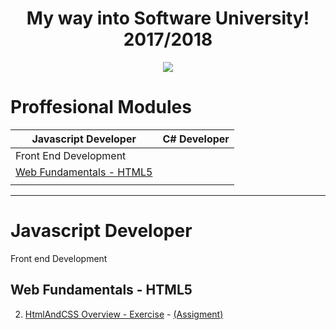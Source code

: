 <h1 align="center">My way into Software University! 2017/2018</h1> 

<p align="center">
<a href="https://softuni.bg/"><img src="https://i.imgur.com/82K1fEY.png"> </a>
</p>


  <h1 align="left"> Proffesional Modules </h1>
  
| Javascript Developer                            | C# Developer |
|----------------------                          |:------------:|
|Front End Development  |              |
|  [Web Fundamentals - HTML5](#web-fundamentals---HTML5)                   |                |
|                                                |              |


------

<h1 align="left"> Javascript Developer </h1>

Front end Development

## Web Fundamentals - HTML5  

2. [HtmlAndCSS Overview - Exercise](https://github.com/MarikMayhem/Software-University/tree/master/Web%20Fundamentals%20-%20HTML5/2.HtmlAndCSS%20Overview%20-%20Exercise) - [(Assigment)](https://github.com/MarikMayhem/Software-University/tree/master/Web%20Fundamentals%20-%20HTML5/2.HtmlAndCSS%20Overview%20-%20Exercise/Assigment)








